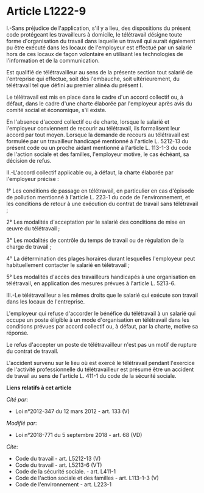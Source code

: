 # Article L1222-9

I.-Sans préjudice de l'application, s'il y a lieu, des dispositions du présent code protégeant les travailleurs à domicile,
le télétravail désigne toute forme d'organisation du travail dans laquelle un travail qui aurait également pu être exécuté
dans les locaux de l'employeur est effectué par un salarié hors de ces locaux de façon volontaire en utilisant les
technologies de l'information et de la communication. 

Est qualifié de télétravailleur au sens de la présente section tout salarié de l'entreprise qui effectue, soit dès
l'embauche, soit ultérieurement, du télétravail tel que défini au premier alinéa du présent I. 

Le télétravail est mis en place dans le cadre d'un accord collectif ou, à défaut, dans le cadre d'une charte élaborée par
l'employeur après avis du comité social et économique, s'il existe. 

En l'absence d'accord collectif ou de charte, lorsque le salarié et l'employeur conviennent de recourir au télétravail, ils
formalisent leur accord par tout moyen. Lorsque la demande de recours au télétravail est formulée par un travailleur
handicapé mentionné à l'article L. 5212-13 du présent code ou un proche aidant mentionné à l'article L. 113-1-3 du code de
l'action sociale et des familles, l'employeur motive, le cas échéant, sa décision de refus. 

II.-L'accord collectif applicable ou, à défaut, la charte élaborée par l'employeur précise : 

1° Les conditions de passage en télétravail, en particulier en cas d'épisode de pollution mentionné à l'article L. 223-1 du
code de l'environnement, et les conditions de retour à une exécution du contrat de travail sans télétravail ; 

2° Les modalités d'acceptation par le salarié des conditions de mise en œuvre du télétravail ; 

3° Les modalités de contrôle du temps de travail ou de régulation de la charge de travail ; 

4° La détermination des plages horaires durant lesquelles l'employeur peut habituellement contacter le salarié en
télétravail ; 

5° Les modalités d'accès des travailleurs handicapés à une organisation en télétravail, en application des mesures prévues à
l'article L. 5213-6. 

III.-Le télétravailleur a les mêmes droits que le salarié qui exécute son travail dans les locaux de l'entreprise. 

L'employeur qui refuse d'accorder le bénéfice du télétravail à un salarié qui occupe un poste éligible à un mode
d'organisation en télétravail dans les conditions prévues par accord collectif ou, à défaut, par la charte, motive sa
réponse. 

Le refus d'accepter un poste de télétravailleur n'est pas un motif de rupture du contrat de travail. 

L'accident survenu sur le lieu où est exercé le télétravail pendant l'exercice de l'activité professionnelle du
télétravailleur est présumé être un accident de travail au sens de l'article L. 411-1 du code de la sécurité sociale.

**Liens relatifs à cet article**

_Cité par_:

  - Loi n°2012-347 du 12 mars 2012 - art. 133 (V)

_Modifié par_:

  - Loi n°2018-771 du 5 septembre 2018 - art. 68 (VD)

_Cite_:

  - Code du travail - art. L5212-13 (V)
  - Code du travail - art. L5213-6 (VT)
  - Code de la sécurité sociale. - art. L411-1
  - Code de l'action sociale et des familles - art. L113-1-3 (V)
  - Code de l'environnement - art. L223-1
